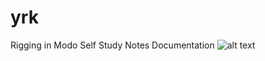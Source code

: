 # yrk
Rigging in Modo Self Study Notes Documentation
![alt text](https://yonseo.github.io/yrk/gum_ad.jpg)

